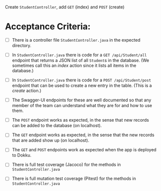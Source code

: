 Create `StudentController`, add `GET` (index) and `POST` (create)

# Acceptance Criteria:

- [ ] There is a controller file `StudentController.java`
      in the expected directory.
- [ ] In `StudentController.java` there is 
      code for a `GET /api/Student/all` endpoint 
      that returns a JSON list of all `Student`s in the database.
      (We sometimes call this an *index* action since it lists all
      items in the database.)
- [ ] In `StudentController.java` there is 
      code for a `POST /api/Student/post` endpoint
      that can be used to create a new entry in the table. (This
      is a *create* action.)
- [ ] The Swagger-UI endpoints for these are well documented so that
      any member of the team can understand what they are for and
      how to use them.
- [ ] The `POST` endpoint works as expected, in the sense that new
      records can be added to the database (on localhost).
- [ ] The `GET` endpoint works as expected, in the sense that the new
      records that are added show up (on localhost).
- [ ] The `GET` and `POST` endpoints work as expected when the 
      app is deployed to Dokku.
- [ ] There is full test coverage (Jacoco) for the methods in 
      `StudentController.java`
- [ ] There is full mutation test coverage (Pitest) for the methods in
      `StudentController.java`



